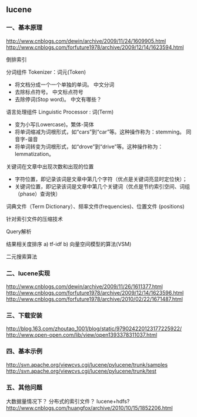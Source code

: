 ## lucene

### 一、基本原理
http://www.cnblogs.com/dewin/archive/2009/11/24/1609905.html
http://www.cnblogs.com/forfuture1978/archive/2009/12/14/1623594.html

倒排索引

分词组件 Tokenizer：词元(Token)

- 将文档分成一个一个单独的单词。 中文分词
- 去除标点符号。  中文标点符号
- 去除停词(Stop word)。 中文有哪些？

语言处理组件 Linguistic Processor : 词(Term)

- 变为小写(Lowercase)。繁体-简体
- 将单词缩减为词根形式，如“cars”到“car”等。这种操作称为：stemming。 同音字-谐音
- 将单词转变为词根形式，如“drove”到“drive”等。这种操作称为：lemmatization。

关键词在文章中出现次数和出现的位置

- 字符位置，即记录该词是文章中第几个字符（优点是关键词亮显时定位快）；
- 关键词位置，即记录该词是文章中第几个关键词（优点是节约索引空间、词组（phase）查询快）

词典文件（Term Dictionary）、频率文件(frequencies)、位置文件 (positions)

针对索引文件的压缩技术

Query解析

结果相关度排序
a) tf-idf
b) 向量空间模型的算法(VSM)


二元搜索算法

### 二、lucene实现
http://www.cnblogs.com/dewin/archive/2009/11/26/1611377.html
http://www.cnblogs.com/forfuture1978/archive/2009/12/14/1623596.html
http://www.cnblogs.com/forfuture1978/archive/2010/02/22/1671487.html

### 三、下载安装
http://blog.163.com/zhoutao_1001/blog/static/979024220123177225922/
http://www.open-open.com/lib/view/open1393378311037.html

### 四、基本示例
http://svn.apache.org/viewcvs.cgi/lucene/pylucene/trunk/samples
http://svn.apache.org/viewcvs.cgi/lucene/pylucene/trunk/test


### 五、其他问题
大数据量情况下？ 分布式的索引文件？
lucene+hdfs? http://www.cnblogs.com/huangfox/archive/2010/10/15/1852206.html
